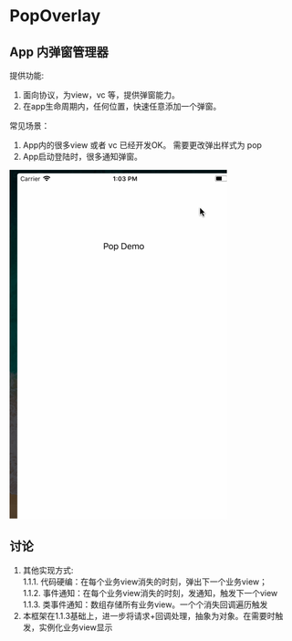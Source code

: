 # PopOverlay

## App 内弹窗管理器 

提供功能:
1. 面向协议，为view，vc 等，提供弹窗能力。
2. 在app生命周期内，任何位置，快速任意添加一个弹窗。

常见场景：
1. App内的很多view 或者 vc 已经开发OK。 需要更改弹出样式为 pop
2. App启动登陆时，很多通知弹窗。

![alt](./recode.gif)

## 讨论
1. 其他实现方式:  
  1.1.1.  代码硬编：在每个业务view消失的时刻，弹出下一个业务view；  
  1.1.2.  事件通知：在每个业务view消失的时刻，发通知，触发下一个view  
  1.1.3.  类事件通知：数组存储所有业务view。一个个消失回调遍历触发
2.  本框架在1.1.3基础上，进一步将请求+回调处理，抽象为对象。在需要时触发，实例化业务view显示
